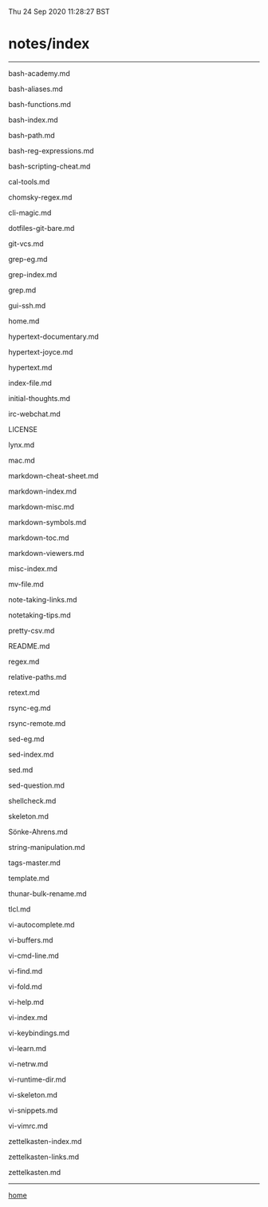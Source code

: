 Thu 24 Sep 2020 11:28:27 BST

# notes/index

___

bash-academy.md

bash-aliases.md

bash-functions.md

bash-index.md

bash-path.md

bash-reg-expressions.md

bash-scripting-cheat.md

cal-tools.md

chomsky-regex.md

cli-magic.md

dotfiles-git-bare.md

git-vcs.md

grep-eg.md

grep-index.md

grep.md

gui-ssh.md

home.md

hypertext-documentary.md

hypertext-joyce.md

hypertext.md

index-file.md

initial-thoughts.md

irc-webchat.md

LICENSE

lynx.md

mac.md

markdown-cheat-sheet.md

markdown-index.md

markdown-misc.md

markdown-symbols.md

markdown-toc.md

markdown-viewers.md

misc-index.md

mv-file.md

note-taking-links.md

notetaking-tips.md

pretty-csv.md

README.md

regex.md

relative-paths.md

retext.md

rsync-eg.md

rsync-remote.md

sed-eg.md

sed-index.md

sed.md

sed-question.md

shellcheck.md

skeleton.md

Sönke-Ahrens.md

string-manipulation.md

tags-master.md

template.md

thunar-bulk-rename.md

tlcl.md

vi-autocomplete.md

vi-buffers.md

vi-cmd-line.md

vi-find.md

vi-fold.md

vi-help.md

vi-index.md

vi-keybindings.md

vi-learn.md

vi-netrw.md

vi-runtime-dir.md

vi-skeleton.md

vi-snippets.md

vi-vimrc.md

zettelkasten-index.md

zettelkasten-links.md

zettelkasten.md

___

[home](./home.md) 

